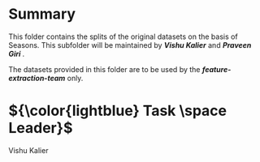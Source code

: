 

# Summary 

   This folder contains the splits of the original datasets on the basis of Seasons. This subfolder will be maintained by <b><i>Vishu Kalier</i></b> and <b><i>Praveen
  Giri </i></b>.
  
The datasets provided in this folder are to be used by the <b><i>feature-extraction-team</i></b> only.


# ${\color{lightblue} Task \space Leader}$

 Vishu Kalier
